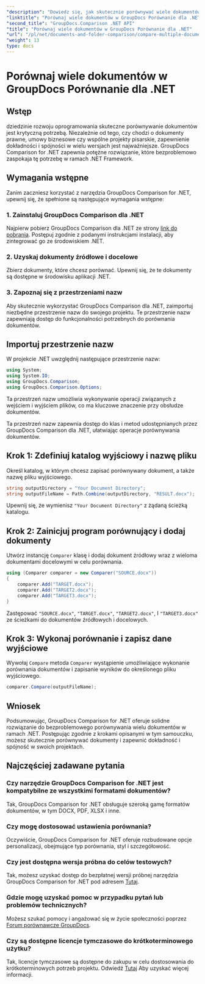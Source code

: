 ```yaml
---
"description": "Dowiedz się, jak skutecznie porównywać wiele dokumentów za pomocą GroupDocs Comparison for .NET. Postępuj zgodnie z naszym przewodnikiem krok po kroku, aby zapewnić bezproblemową integrację."
"linktitle": "Porównaj wiele dokumentów w GroupDocs Porównanie dla .NET"
"second_title": "GroupDocs.Comparison .NET API"
"title": "Porównaj wiele dokumentów w GroupDocs Porównanie dla .NET"
"url": "/pl/net/documents-and-folder-comparison/compare-multiple-documents-dotnet/"
"weight": 13
type: docs
---
```

# Porównaj wiele dokumentów w GroupDocs Porównanie dla .NET

## Wstęp
dziedzinie rozwoju oprogramowania skuteczne porównywanie dokumentów jest krytyczną potrzebą. Niezależnie od tego, czy chodzi o dokumenty prawne, umowy biznesowe czy wspólne projekty pisarskie, zapewnienie dokładności i spójności w wielu wersjach jest najważniejsze. GroupDocs Comparison for .NET zapewnia potężne rozwiązanie, które bezproblemowo zaspokaja tę potrzebę w ramach .NET Framework.
## Wymagania wstępne
Zanim zaczniesz korzystać z narzędzia GroupDocs Comparison for .NET, upewnij się, że spełnione są następujące wymagania wstępne:
### 1. Zainstaluj GroupDocs Comparison dla .NET
Najpierw pobierz GroupDocs Comparison dla .NET ze strony [link do pobrania](https://releases.groupdocs.com/comparison/net/). Postępuj zgodnie z podanymi instrukcjami instalacji, aby zintegrować go ze środowiskiem .NET.
### 2. Uzyskaj dokumenty źródłowe i docelowe
Zbierz dokumenty, które chcesz porównać. Upewnij się, że te dokumenty są dostępne w środowisku aplikacji .NET.
### 3. Zapoznaj się z przestrzeniami nazw
Aby skutecznie wykorzystać GroupDocs Comparison dla .NET, zaimportuj niezbędne przestrzenie nazw do swojego projektu. Te przestrzenie nazw zapewniają dostęp do funkcjonalności potrzebnych do porównania dokumentów.

## Importuj przestrzenie nazw
W projekcie .NET uwzględnij następujące przestrzenie nazw:

```csharp
using System;
using System.IO;
using GroupDocs.Comparison;
using GroupDocs.Comparison.Options;
```
Ta przestrzeń nazw umożliwia wykonywanie operacji związanych z wejściem i wyjściem plików, co ma kluczowe znaczenie przy obsłudze dokumentów.

Ta przestrzeń nazw zapewnia dostęp do klas i metod udostępnianych przez GroupDocs Comparison dla .NET, ułatwiając operacje porównywania dokumentów.
## Krok 1: Zdefiniuj katalog wyjściowy i nazwę pliku
Określ katalog, w którym chcesz zapisać porównywany dokument, a także nazwę pliku wyjściowego.
```csharp
string outputDirectory = "Your Document Directory";
string outputFileName = Path.Combine(outputDirectory, "RESULT.docx");
```
Upewnij się, że wymienisz `"Your Document Directory"` z żądaną ścieżką katalogu.
## Krok 2: Zainicjuj program porównujący i dodaj dokumenty
Utwórz instancję `Comparer` klasę i dodaj dokument źródłowy wraz z wieloma dokumentami docelowymi w celu porównania.
```csharp
using (Comparer comparer = new Comparer("SOURCE.docx"))
{
    comparer.Add("TARGET.docx");
    comparer.Add("TARGET2.docx");
    comparer.Add("TARGET3.docx");
}
```
Zastępować `"SOURCE.docx"`, `"TARGET.docx"`, `"TARGET2.docx"`, I `"TARGET3.docx"` ze ścieżkami do dokumentów źródłowych i docelowych.
## Krok 3: Wykonaj porównanie i zapisz dane wyjściowe
Wywołaj `Compare` metoda `Comparer` wystąpienie umożliwiające wykonanie porównania dokumentów i zapisanie wyników do określonego pliku wyjściowego.
```csharp
comparer.Compare(outputFileName);
```

## Wniosek
Podsumowując, GroupDocs Comparison for .NET oferuje solidne rozwiązanie do bezproblemowego porównywania wielu dokumentów w ramach .NET. Postępując zgodnie z krokami opisanymi w tym samouczku, możesz skutecznie porównywać dokumenty i zapewnić dokładność i spójność w swoich projektach.
## Najczęściej zadawane pytania
### Czy narzędzie GroupDocs Comparison for .NET jest kompatybilne ze wszystkimi formatami dokumentów?
Tak, GroupDocs Comparison for .NET obsługuje szeroką gamę formatów dokumentów, w tym DOCX, PDF, XLSX i inne.
### Czy mogę dostosować ustawienia porównania?
Oczywiście, GroupDocs Comparison for .NET oferuje rozbudowane opcje personalizacji, obejmujące typ porównania, styl i szczegółowość.
### Czy jest dostępna wersja próbna do celów testowych?
Tak, możesz uzyskać dostęp do bezpłatnej wersji próbnej narzędzia GroupDocs Comparison for .NET pod adresem [Tutaj](https://releases.groupdocs.com/).
### Gdzie mogę uzyskać pomoc w przypadku pytań lub problemów technicznych?
Możesz szukać pomocy i angażować się w życie społeczności poprzez [Forum porównawcze GroupDocs](https://forum.groupdocs.com/c/comparison/12).
### Czy są dostępne licencje tymczasowe do krótkoterminowego użytku?
Tak, licencje tymczasowe są dostępne do zakupu w celu dostosowania do krótkoterminowych potrzeb projektu. Odwiedź [Tutaj](https://purchase.groupdocs.com/temporary-license/) Aby uzyskać więcej informacji.